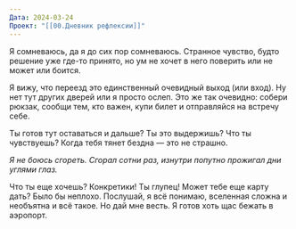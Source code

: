 ```yaml
---
Дата: 2024-03-24
Проект: "[[00.Дневник рефлексии]]"
---
```


Я сомневаюсь, да я до сих пор сомневаюсь. 
Странное чувство, будто решение уже где-то принято, но ум не хочет в него поверить или не может или боится. 

Я вижу, что переезд это единственный очевидный выход (или вход). Ну нет тут других дверей или я просто ослеп. Это же так очевидно: собери рюкзак, сообщи тем, кто важен, купи билет и отправляйся на встречу себе. 

Ты готов тут оставаться и дальше? Ты это выдержишь? Что ты чувствуешь? 
Когда тебя тянет бездна — это не страшно.

*Я не боюсь сгореть.* 
*Сгорал сотни раз, изнутри попутно прожигал дни углями глаз.*

Что ты еще хочешь?
Конкретики!
Ты глупец! Может тебе еще карту дать?
Было бы неплохо. Послушай, я всё понимаю, вселенная сложна и необъятна и всё такое. Но дай мне весть. Я готов хоть щас бежать в аэропорт. 















